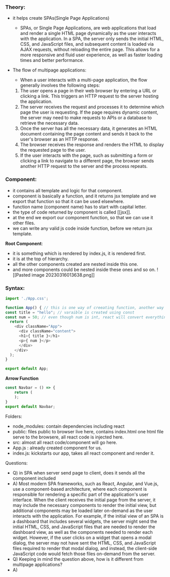 ### Theory:
- it helps create SPAs(Single Page Applications)
	- SPAs, or Single Page Applications, are web applications that load and render a single HTML page dynamically as the user interacts with the application. In a SPA, the server only sends the initial HTML, CSS, and JavaScript files, and subsequent content is loaded via AJAX requests, without reloading the entire page. This allows for a more responsive and fluid user experience, as well as faster loading times and better performance.
- The flow of multipage applications:
	- When a user interacts with a multi-page application, the flow generally involves the following steps:
	
	1.  The user opens a page in their web browser by entering a URL or clicking a link. This triggers an HTTP request to the server hosting the application.
	2.  The server receives the request and processes it to determine which page the user is requesting. If the page requires dynamic content, the server may need to make requests to APIs or a database to retrieve the necessary data.
	3.  Once the server has all the necessary data, it generates an HTML document containing the page content and sends it back to the user's browser as an HTTP response.
	4.  The browser receives the response and renders the HTML to display the requested page to the user.
	5.  If the user interacts with the page, such as submitting a form or clicking a link to navigate to a different page, the browser sends another HTTP request to the server and the process repeats.

### Component:
- it contains all template and logic for that component.
- component is basically a function, and it returns  jsx template and we export that function so that it can be used elsewhere.
- function name (component  name) has to start with capital letter.
- the type of code returned by component is called [[jsx]].
- at the end we export our component function, so that we can use it other files.
- we can write any valid js code inside function, before we return jsx template.

**Root Component**:
- it is something which is rendered by index.js, it is rendered first.
- it is at the top of hierarchy.
- all the other components created are nested inside this one.
- and more components could be nested inside these ones and so on.
![[Pasted image 20230316013638.png]]

### Syntax:
```javascript
import './App.css';

function App() { // this is one way of creeating function, another way is arrow function
const title = "hello"; // varaible is created using const
const num = 50; // even though num is int, react will convert everything to string before output to browser, even an array, BUT boolean and objects cannot be output.
  return (
    <div className="App">
      <div className="content">
      <h1>{ title }</h1>
      <p>{ num }</p>
      </div>
    </div>
  );
}

export default App;
```
**Arrow Function**
```javascript
const Navbar = () => {
    return (
    );
}
export default Navbar;
```

Folders:
- node_modules: contain dependencies including react
- public: files public to browser live here, contains index.html one html file serve to the browsere, all react code is injected here.
- src: almost all react code/component will go here.
- App.js : already created component for us.
- index.js: kickstarts our app, takes all react component and render it.

Questions:
- Q) in SPA when server send page to client, does it sends all the component included
- A) Most modern SPA frameworks, such as React, Angular, and Vue.js, use a component-based architecture, where each component is responsible for rendering a specific part of the application's user interface. When the client receives the initial page from the server, it may include the necessary components to render the initial view, but additional components may be loaded later on-demand as the user interacts with the application. For example, if the initial view of an SPA is a dashboard that includes several widgets, the server might send the initial HTML, CSS, and JavaScript files that are needed to render the dashboard view, as well as the components needed to render each widget. However, if the user clicks on a widget that opens a modal dialog, the server may not have sent the HTML, CSS, and JavaScript files required to render that modal dialog, and instead, the client-side JavaScript code would fetch those files on-demand from the server.
- Q) Keeping in mind the question above, how is it different from multipage applications?
- A)

